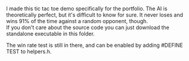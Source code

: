 I made this tic tac toe demo specifically for the portfolio. The AI is theoretically perfect, but it's difficult to know for sure.
It never loses and wins 91% of the time against a random opponent, though. </br>
If you don't care about the source code you can just download the standalone executable in this folder. </br>

The win rate test is still in there, and can be enabled by adding #DEFINE TEST to helpers.h.